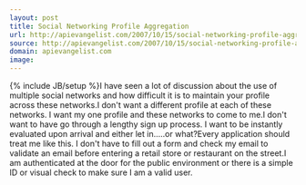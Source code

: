 ```yaml
---
layout: post
title: Social Networking Profile Aggregation
url: http://apievangelist.com/2007/10/15/social-networking-profile-aggregation/
source: http://apievangelist.com/2007/10/15/social-networking-profile-aggregation/
domain: apievangelist.com
image: 
---
```

{% include JB/setup %}I have seen a lot of discussion about the use of multiple social networks and how difficult it is to maintain your profile across these networks.I don't want a different profile at each of these networks.  I want my one profile and these networks to come to me.I don't want to have go through a lengthy sign up process. I want to be instantly evaluated upon arrival and either let in.....or what?Every application should treat me like this. I don't have to fill out a form and check my email to validate an email before entering a retail store or restaurant on the street.I am authenticated at the door for the public environment or there is a simple ID or visual check to make sure I am a valid user.